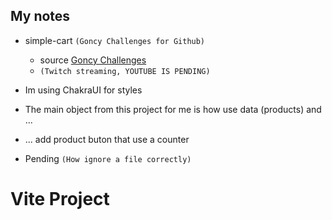 ## My notes

* simple-cart `(Goncy Challenges for Github)`
  * source [Goncy Challenges](https://github.com/goncy/interview-challenges/tree/main/simple-cart)
  * `(Twitch streaming, YOUTUBE IS PENDING)`

* Im using ChakraUI for styles
* The main object from this project for me is how use data (products) and ...
* ... add product buton that use a counter

* Pending `(How ignore a file correctly)`


# Vite Project